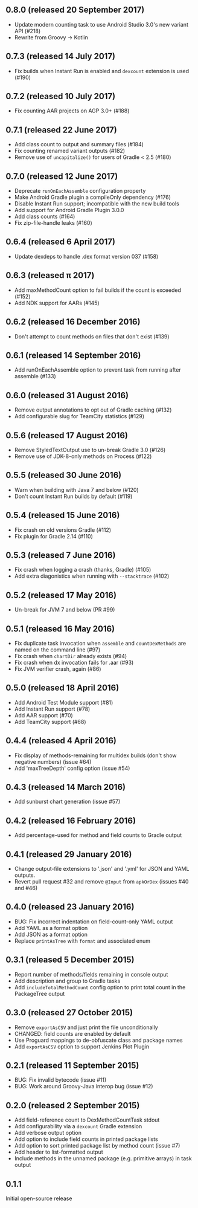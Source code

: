 0.8.0 (released 20 September 2017)
---------
* Update modern counting task to use Android Studio 3.0's new variant API (#218)
* Rewrite from Groovy -> Kotlin

0.7.3 (released 14 July 2017)
---------
* Fix builds when Instant Run is enabled and `dexcount` extension is used (#190)

0.7.2 (released 10 July 2017)
---------
* Fix counting AAR projects on AGP 3.0+ (#188)

0.7.1 (released 22 June 2017)
---------
* Add class count to output and summary files (#184)
* Fix counting renamed variant outputs (#182)
* Remove use of `uncapitalize()` for users of Gradle < 2.5 (#180)

0.7.0 (released 12 June 2017)
---------
* Deprecate `runOnEachAssemble` configuration property
* Make Android Gradle plugin a compileOnly dependency (#176)
* Disable Instant Run support; incompatible with the new build tools
* Add support for Android Gradle Plugin 3.0.0
* Add class counts (#164)
* Fix zip-file-handle leaks (#160)

0.6.4 (released 6 April 2017)
---------
* Update dexdeps to handle .dex format version 037 (#158)

0.6.3 (released π 2017)
---------
* Add maxMethodCount option to fail builds if the count is exceeded (#152)
* Add NDK support for AARs (#145)

0.6.2 (released 16 December 2016)
---------
* Don't attempt to count methods on files that don't exist (#139)

0.6.1 (released 14 September 2016)
---------
* Add runOnEachAssemble option to prevent task from running after assemble (#133)

0.6.0 (released 31 August 2016)
---------
* Remove output annotations to opt out of Gradle caching (#132)
* Add configurable slug for TeamCity statistics (#129)

0.5.6 (released 17 August 2016)
---------
* Remove StyledTextOutput use to un-break Gradle 3.0 (#126)
* Remove use of JDK-8-only methods on Process (#122)

0.5.5 (released 30 June 2016)
---------
* Warn when building with Java 7 and below (#120)
* Don't count Instant Run builds by default (#119)

0.5.4 (released 15 June 2016)
---------
* Fix crash on old versions Gradle (#112)
* Fix plugin for Gradle 2.14 (#110)

0.5.3 (released 7 June 2016)
---------
* Fix crash when logging a crash (thanks, Gradle) (#105)
* Add extra diagonistics when running with `--stacktrace` (#102)

0.5.2 (released 17 May 2016)
---------
* Un-break for JVM 7 and below (PR #99)

0.5.1 (released 16 May 2016)
---------

* Fix duplicate task invocation when `assemble` and `countDexMethods` are named on the command line (#97)
* Fix crash when `chartDir` already exists (#94)
* Fix crash when dx invocation fails for .aar (#93)
* Fix JVM verifier crash, again (#86)

0.5.0 (released 18 April 2016)
---------

* Add Android Test Module support (#81)
* Add Instant Run support (#78)
* Add AAR support (#70)
* Add TeamCity support (#68)

0.4.4 (released 4 April 2016)
---------

* Fix display of methods-remaining for multidex builds (don't show negative numbers) (issue #64)
* Add 'maxTreeDepth' config option (issue #54)

0.4.3 (released 14 March 2016)
---------

* Add sunburst chart generation (issue #57)

0.4.2 (released 16 February 2016)
---------

* Add percentage-used for method and field counts to Gradle output

0.4.1 (released 29 January 2016)
----------

* Change output-file extensions to '.json' and '.yml' for JSON and YAML outputs.
* Revert pull request #32 and remove `@Input` from `apkOrDex` (issues #40 and #46)

0.4.0 (released 23 January 2016)
----------

* BUG: Fix incorrect indentation on field-count-only YAML output
* Add YAML as a format option
* Add JSON as a format option
* Replace `printAsTree` with `format` and associated enum

0.3.1 (released 5 December 2015)
----------

* Report number of methods/fields remaining in console output
* Add description and group to Gradle tasks
* Add `includeTotalMethodCount` config option to print total count in the PackageTree output

0.3.0 (released 27 October 2015)
----------

* Remove `exportAsCSV` and just print the file unconditionally
* CHANGED: field counts are enabled by default
* Use Proguard mappings to de-obfuscate class and package names
* Add `exportAsCSV` option to support Jenkins Plot Plugin

0.2.1 (released 11 September 2015)
----------

* BUG: Fix invalid bytecode (issue #11)
* BUG: Work around Groovy-Java interop bug (issue #12)

0.2.0 (released 2 September 2015)
------------------

* Add field-reference count to DexMethodCountTask stdout
* Add configurability via a `dexcount` Gradle extension
* Add verbose output option
* Add option to include field counts in printed package lists
* Add option to sort printed package list by method count (issue #7)
* Add header to list-formatted output
* Include methods in the unnamed package (e.g. primitive arrays) in task output


0.1.1
-----

Initial open-source release

